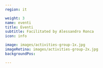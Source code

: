 ```yaml
---
region: it

weight: 3
name: eventi
title: Eventi
subtitle: Facilitated by Alessandro Ronca
icon: info

image: images/activities-group-1x.jpg
imageRetina: images/activities-group-2x.jpg
backgroundPos:

---
```

